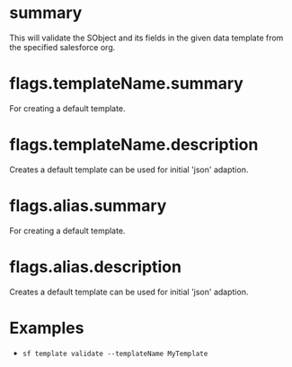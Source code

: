 # summary

This will validate the SObject and its fields in the given data template from the specified salesforce org.

# flags.templateName.summary

For creating a default template.

# flags.templateName.description

Creates a default template can be used for initial 'json' adaption.

# flags.alias.summary

For creating a default template.

# flags.alias.description

Creates a default template can be used for initial 'json' adaption.

# Examples

- `sf template validate --templateName MyTemplate`
